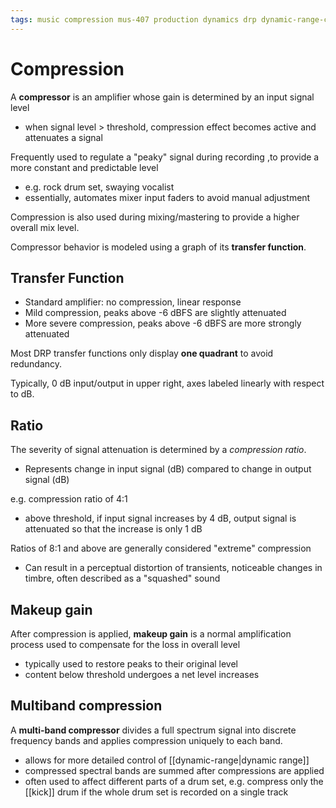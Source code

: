```yaml
---
tags: music compression mus-407 production dynamics drp dynamic-range-compression dynamic-range
---
```


# Compression

A **compressor** is an amplifier whose gain is determined by an input signal level

- when signal level > threshold, compression effect becomes active and attenuates a signal

Frequently used to regulate a "peaky" signal during recording ,to provide a more constant and predictable level

- e.g. rock drum set, swaying vocalist
- essentially, automates mixer input faders to avoid manual adjustment

Compression is also used during mixing/mastering to provide a higher overall mix level.

Compressor behavior is modeled using a graph of its **transfer function**.

## Transfer Function

- Standard amplifier: no compression, linear response
- Mild compression, peaks above -6 dBFS are slightly attenuated
- More severe compression, peaks above -6 dBFS are more strongly attenuated

Most DRP transfer functions only display **one quadrant** to avoid redundancy.

Typically, 0 dB input/output in upper right, axes labeled linearly with respect to dB.

## Ratio

The severity of signal attenuation is determined by a _compression ratio_.

- Represents change in input signal (dB) compared to change in output signal (dB)

e.g. compression ratio of 4:1

- above threshold, if input signal increases by 4 dB, output signal is attenuated so that the increase is only 1 dB

Ratios of 8:1 and above are generally considered "extreme" compression

- Can result in a perceptual distortion of transients, noticeable changes in timbre, often described as a "squashed" sound

## Makeup gain

After compression is applied, **makeup gain** is a normal amplification process used to compensate for the loss in overall level

- typically used to restore peaks to their original level
- content below threshold undergoes a net level increases

## Multiband compression

A **multi-band compressor** divides a full spectrum signal into discrete frequency bands and applies compression uniquely to each band.

- allows for more detailed control of [[dynamic-range|dynamic range]]
- compressed spectral bands are summed after compressions are applied
- often used to affect different parts of a drum set, e.g. compress only the [[kick]] drum if the whole drum set is recorded on a single track

